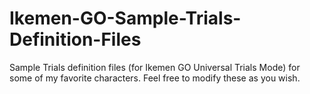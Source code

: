 # Ikemen-GO-Sample-Trials-Definition-Files
Sample Trials definition files (for Ikemen GO Universal Trials Mode) for some of my favorite characters. Feel free to modify these as you wish.
